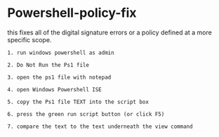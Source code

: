 # Powershell-policy-fix
this fixes all of the digital signature errors or a policy defined at a more specific scope.

```list
1. run windows powershell as admin

2. Do Not Run the Ps1 file

3. open the ps1 file with notepad

4. open Windows Powershell ISE

5. copy the Ps1 file TEXT into the script box

6. press the green run script button (or click F5)

7. compare the text to the text underneath the view command
```
